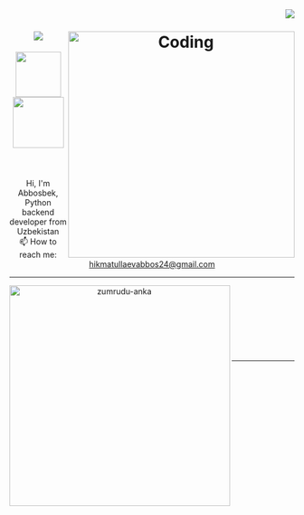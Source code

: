 <img align="right" src="https://visitor-badge.laobi.icu/badge?page_id=suxrobergashev">

<h1 align="center">
  <a href="https://git.io/typing-svg">
    <img src="https://readme-typing-svg.herokuapp.com/?lines=Hi,+There!+👋;This+is+Abbosbek👨‍💻&center=true&size=30">
  </a>
  <img align="right" alt="Coding" width="400" src="https://media.tenor.com/rePDfDWO3XoAAAAd/hacking.gif">
</h1>

<h5 align="center">
  <a href="https://www.linkedin.com/in/abbosbek-xikmatullaev-04a6042a2/" title="LinkedIn Profile"><img width="80" src="https://img.shields.io/badge/linkedin-%230077B5.svg?style=for-the-badge&logo=linkedin&logoColor=white"></a>
  <a href="https://www.instagram.com/xikmatullaev_a_/" title="Insta Profile"><img width="90" src="https://img.shields.io/badge/instagram-%23E4405F.svg?style=for-the-badge&logo=Instagram&logoColor=white"></a>
</h5>

<br>

<p align="center">
  Hi, I'm Abbosbek, Python backend developer from Uzbekistan
  <br>
<!--   <br>
  ✍️ My blog, where I share personal experiences <a href="https://t.me/ZeroTrace42">ZeroTrace42</a>
  <br> -->
<!--   💬 Ask me anything about from <a href="https://t.me/Suxrob_Ergashov" title="Issues">Here</a>
  <br> -->
  📫 How to reach me: <a href="mailto: hikmatullaevabbos24@gmail.com">hikmatullaevabbos24@gmail.com</a>
</p>

<hr>
<p align=center>
  <div align=center>
    <a href="https://github.com/denvercoder1/github-readme-streak-stats" title="Go to Source">
      <img align="left" width=390 src="https://github-readme-streak-stats.herokuapp.com/?user=suxrobergashev&theme=react&border=61dafb&hide_border=true" alt="zumrudu-anka" />
    </a>
<!--     <a href="https://github.com/anuraghazra/github-readme-stats" title="Go to Source">
      <img align="right" width=390 src="https://github-readme-stats.vercel.app/api?username=suxrobergashev&show_icons=true&theme=react&border_color=61dafb&hide_border=true" />
    </a> -->
  </div>
  <br><br><br>  <br><br><br>
  <br>
</p>

<hr>
<!-- <h4 align="center">
  <a href="https://github.com/suxrobergashev?tab=repositories" title="Show Repositories">🔎 Show Repositories 🔍</a>
</h4> -->

